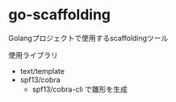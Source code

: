 # go-scaffolding
Golangプロジェクトで使用するscaffoldingツール

使用ライブラリ
* text/template
* spf13/cobra
    * spf13/cobra-cli で雛形を生成
